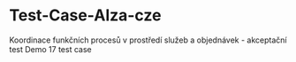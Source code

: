 # Test-Case-Alza-cze
Koordinace funkčních procesů v prostředí služeb a objednávek - akceptační test
Demo 17 test case
